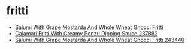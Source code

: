 # fritti

 * [Salumi With Grape Mostarda And Whole Wheat Gnocci Fritti](../../index/s/salumi-with-grape-mostarda-and-whole-wheat-gnocci-fritti-243440.json)
 * [Calamari Fritti With Creamy Ponzu Dipping Sauce 237882](../../index/c/calamari-fritti-with-creamy-ponzu-dipping-sauce-237882.json)
 * [Salumi With Grape Mostarda And Whole Wheat Gnocci Fritti 243440](../../index/s/salumi-with-grape-mostarda-and-whole-wheat-gnocci-fritti-243440.json)
